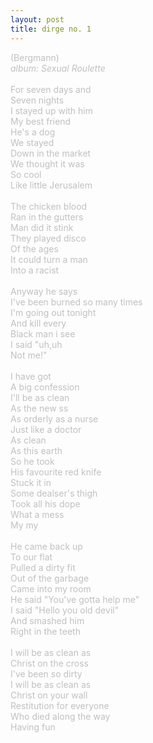 ```yaml
---
layout: post
title: dirge no. 1
---
```

<span style="color: #c0c0c0">(Bergmann)<br />
<i>album: Sexual Roulette</i><br />
<br />
For seven days and<br />
Seven nights<br />
I stayed up with him<br />
My best friend<br />
He's a dog<br />
We stayed<br />
Down in the market<br />
We thought it was<br />
So cool<br />
Like little Jerusalem<br />
<br />
The chicken blood<br />
Ran in the gutters<br />
Man did it stink<br />
They played disco<br />
Of the ages<br />
It could turn a man<br />
Into a racist<br />
<br />
Anyway he says<br />
I've been burned so many times<br />
I'm going out tonight<br />
And kill every<br />
Black man i see<br />
I said &quot;uh,uh<br />
Not me!&quot;<br />
<br />
I have got<br />
A big confession<br />
I'll be as clean<br />
As the new ss<br />
As orderly as a nurse<br />
Just like a doctor<br />
As clean<br />
As this earth<br />
So he took<br />
His favourite red knife<br />
Stuck it in<br />
Some dealser's thigh<br />
Took all his dope<br />
What a mess<br />
My my<br />
<br />
He came back up<br />
To our flat<br />
Pulled a dirty fit<br />
Out of the garbage<br />
Came into my room<br />
He said &quot;You've gotta help me&quot;<br />
I said &quot;Hello you old devil&quot;<br />
And smashed him<br />
Right in the teeth<br />
<br />
I will be as clean as<br />
Christ on the cross<br />
I've been so dirty<br />
I will be as clean as<br />
Christ on your wall<br />
Restitution for everyone<br />
Who died along the way<br />
Having fun
</span>

